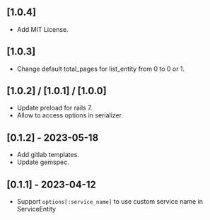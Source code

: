 ## [1.0.4]
- Add MIT License.
## [1.0.3]
- Change default total_pages for list_entity from 0 to 0 or 1.
## [1.0.2] / [1.0.1] / [1.0.0]
- Update preload for rails 7.
- Allow to access options in serializer.
## [0.1.2] - 2023-05-18
- Add gitlab templates.
- Update gemspec.
## [0.1.1] - 2023-04-12
- Support `options[:service_name]` to use custom service name in ServiceEntity